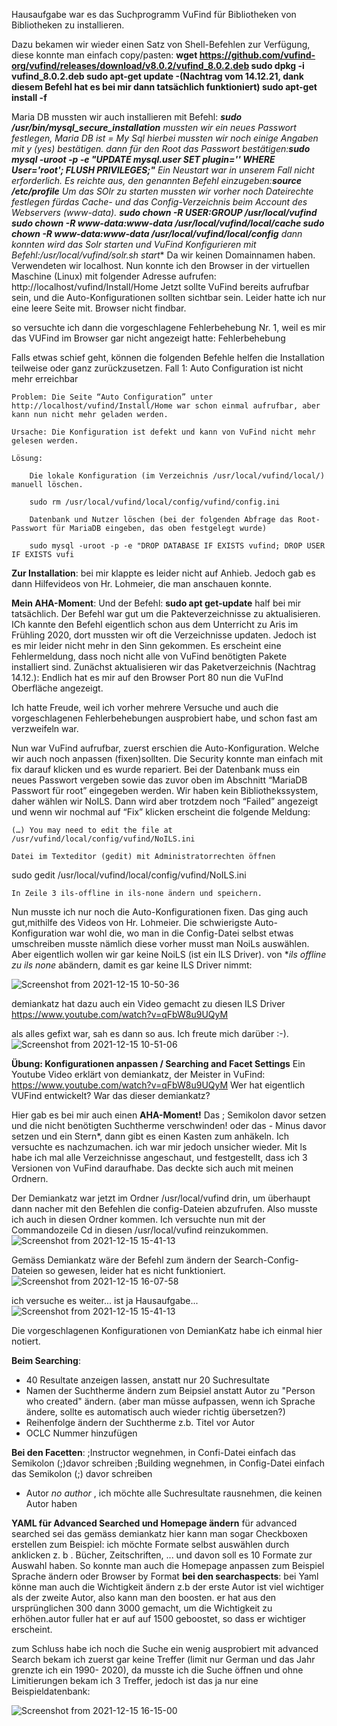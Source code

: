 Hausaufgabe war es das Suchprogramm VuFind für Bibliotheken von Bibliotheken zu installieren. 

Dazu bekamen wir wieder einen Satz von Shell-Befehlen zur Verfügung, diese konnte man einfach copy/pasten:
**wget https://github.com/vufind-org/vufind/releases/download/v8.0.2/vufind_8.0.2.deb
sudo dpkg -i vufind_8.0.2.deb
sudo apt-get update   -(Nachtrag vom 14.12.21, dank diesem Befehl hat es bei mir dann tatsächlich funktioniert)
sudo apt-get install -f**

Maria DB mussten wir auch installieren mit Befehl:
***sudo /usr/bin/mysql_secure_installation**
mussten wir ein neues Passwort festlegen, Maria DB ist = My Sql 
hierbei mussten wir noch einige Angaben mit y (yes) bestätigen.
dann für den Root das Passwort bestätigen:**sudo mysql -uroot -p -e "UPDATE mysql.user SET plugin='' WHERE User='root'; FLUSH PRIVILEGES;"**
Ein Neustart war in unserem Fall nicht erforderlich. Es reichte aus, den genannten Befehl einzugeben:**source /etc/profile**
Um das SOlr zu starten mussten wir vorher noch Dateirechte festlegen fürdas Cache- und das Config-Verzeichnis beim Account des Webservers (www-data).
**sudo chown -R $USER:$GROUP /usr/local/vufind
sudo chown -R www-data:www-data /usr/local/vufind/local/cache
sudo chown -R www-data:www-data /usr/local/vufind/local/config**
dann konnten wird das Solr starten und VuFind Konfigurieren mit Befehl:**/usr/local/vufind/solr.sh start**
Da wir keinen Domainnamen haben. Verwendeten wir localhost. Nun konnte ich den Browser in der virtuellen Maschine (Linux) mit folgender Adresse aufrufen:
http://localhost/vufind/Install/Home
Jetzt sollte VuFind bereits aufrufbar sein, und die Auto-Konfigurationen sollten sichtbar sein.
Leider hatte ich nur eine leere Seite mit. Browser nicht findbar.

so versuchte ich dann die vorgeschlagene Fehlerbehebung Nr. 1, weil es mir das VUFind im Browser gar nicht angezeigt hatte:
Fehlerbehebung

Falls etwas schief geht, können die folgenden Befehle helfen die Installation teilweise oder ganz zurückzusetzen.
Fall 1: Auto Configuration ist nicht mehr erreichbar

    Problem: Die Seite “Auto Configuration” unter http://localhost/vufind/Install/Home war schon einmal aufrufbar, aber kann nun nicht mehr geladen werden.

    Ursache: Die Konfiguration ist defekt und kann von VuFind nicht mehr gelesen werden.

    Lösung:

        Die lokale Konfiguration (im Verzeichnis /usr/local/vufind/local/) manuell löschen.

        sudo rm /usr/local/vufind/local/config/vufind/config.ini

        Datenbank und Nutzer löschen (bei der folgenden Abfrage das Root-Passwort für MariaDB eingeben, das oben festgelegt wurde)

        sudo mysql -uroot -p -e "DROP DATABASE IF EXISTS vufind; DROP USER IF EXISTS vufi

**Zur Installation**:
bei mir klappte es leider nicht auf Anhieb.
Jedoch gab es dann Hilfevideos von Hr. Lohmeier, die man anschauen konnte.

**Mein AHA-Moment**: Und der Befehl: **sudo apt get-update** half bei mir tatsächlich. Der Befehl war gut um die Pakteverzeichnisse zu aktualisieren. ICh kannte den Befehl eigentlich schon 
aus dem Unterricht zu Aris im Frühling 2020, dort mussten wir oft die Verzeichnisse updaten. Jedoch ist es mir leider nicht mehr in den Sinn gekommen.
Es erscheint eine Fehlermeldung, dass noch nicht alle von VuFind benötigten Pakete installiert sind.
Zunächst aktualisieren wir das Paketverzeichnis (Nachtrag 14.12.):
Endlich hat es mir auf den Browser Port 80 nun die VuFInd Oberfläche angezeigt.

Ich hatte Freude, weil ich vorher mehrere Versuche und auch die vorgeschlagenen Fehlerbehebungen ausprobiert habe, und schon fast am verzweifeln war.

Nun war VuFind aufrufbar, zuerst erschien die Auto-Konfiguration. Welche wir auch noch anpassen (fixen)sollten.
Die Security konnte man einfach mit fix darauf klicken und es wurde repariert.
Bei der Datenbank muss ein neues Passwort vergeben sowie das zuvor oben im Abschnitt “MariaDB Passwort für root” eingegeben werden.
Wir haben kein Bibliothekssystem, daher wählen wir NoILS. Dann wird aber trotzdem noch “Failed” angezeigt und wenn wir nochmal auf “Fix” klicken erscheint die folgende Meldung:

    (…) You may need to edit the file at /usr/vufind/local/config/vufind/NoILS.ini

    Datei im Texteditor (gedit) mit Administratorrechten öffnen

sudo gedit /usr/local/vufind/local/config/vufind/NoILS.ini

    In Zeile 3 ils-offline in ils-none ändern und speichern.

Nun musste ich nur noch die Auto-Konfigurationen fixen. Das ging auch gut,mithilfe des Videos von Hr. Lohmeier.
Die schwierigste Auto-Konfiguration war wohl die, wo man in die Config-Datei selbst etwas umschreiben musste nämlich diese
vorher musst man NoiLs auswählen. Aber eigentlich wollen wir gar keine NoiLS (ist ein ILS Driver).
von **ils offline zu ils none* abändern, damit es gar keine ILS Driver nimmt:

![Screenshot from 2021-12-15 10-50-36](https://user-images.githubusercontent.com/90834735/146192793-ee89b8e2-e9f4-4771-bca4-e8d7b119ae7c.png)

demiankatz hat dazu auch ein Video gemacht zu diesen ILS Driver https://www.youtube.com/watch?v=qFbW8u9UQyM

als alles gefixt war, sah es dann so aus. Ich freute mich darüber :-).
![Screenshot from 2021-12-15 10-51-06](https://user-images.githubusercontent.com/90834735/146193562-01443fb2-7c94-4127-a593-c844d8905d92.png)



**Übung: Konfigurationen anpassen / Searching and Facet Settings**
Ein Youtube Video erklärt von demiankatz, der Meister in VuFind: https://www.youtube.com/watch?v=qFbW8u9UQyM
Wer hat eigentlich VUFind entwickelt? War das dieser demiankatz?


Hier gab es bei mir auch einen **AHA-Moment!** Das ; Semikolon davor setzen und die nicht benötigten Suchtherme verschwinden!
oder das - Minus davor setzen und ein Stern*, dann gibt es einen Kasten zum anhäkeln. Ich versuchte es nachzumachen. ich war mir jedoch unsicher wieder.
Mit ls habe ich mal alle Verzeichnisse angeschaut, und festgestellt, dass ich 3 Versionen von VuFind daraufhabe. Das deckte sich auch mit meinen Ordnern.


Der Demiankatz war jetzt im Ordner /usr/local/vufind drin, um überhaupt dann nacher mit den Befehlen die config-Dateien abzufrufen.
Also musste ich auch in diesen Ordner kommen. Ich versuchte nun mit der Commandozeile Cd in diesen /usr/local/vufind reinzukommen.
![Screenshot from 2021-12-15 15-41-13](https://user-images.githubusercontent.com/90834735/146207073-1436cade-1843-46b4-9ad4-a9f0a178330e.png)


Gemäss Demiankatz wäre der Befehl zum ändern der Search-Config-Dateien so gewesen, leider hat es nicht funktioniert.
![Screenshot from 2021-12-15 16-07-58](https://user-images.githubusercontent.com/90834735/146213450-505b7373-8c8a-4ef9-872a-49ade46d2f1e.png)

ich versuche es weiter... ist ja Hausaufgabe...
![Screenshot from 2021-12-15 15-41-13](https://user-images.githubusercontent.com/90834735/146207073-1436cade-1843-46b4-9ad4-a9f0a178330e.png)




Die vorgeschlagenen Konfigurationen von DemianKatz habe ich einmal hier notiert.

**Beim Searching**:
- 40 Resultate anzeigen lassen, anstatt nur 20 Suchresultate
- Namen der Suchtherme ändern zum Beipsiel anstatt Autor zu "Person who created" ändern. (aber man müsse aufpassen, wenn ich Sprache ändere, sollte es automatisch auch wieder richtig übersetzen?)
- Reihenfolge ändern der Suchtherme z.b. Titel vor Autor
- OCLC Nummer hinzufügen


**Bei den Facetten**:
;Instructor wegnehmen, in Confi-Datei einfach das Semikolon (;)davor schreiben
;Building wegnehmen, in Config-Datei einfach das Semikolon (;) davor schreiben
- Autor *no author* , ich möchte alle Suchresultate rausnehmen, die keinen Autor haben

**YAML für Advanced Searched und Homepage ändern**
für advanced searched sei das gemäss demiankatz
hier kann man sogar Checkboxen erstellen zum Beispiel: ich möchte Formate selbst auswählen durch anklicken z. b . Bücher, Zeitschriften, ...
und davon soll es 10 Formate zur Auswahl haben.
So konnte man auch die Homepage anpassen zum Beispiel Sprache ändern oder Browser by Format
**bei den searchaspects**: bei Yaml könne man auch die Wichtigkeit ändern z.b  der erste Autor ist viel wichtiger als der zweite Autor, also kann man den boosten.
er hat aus den ursprünglichen 300 dann 3000 gemacht, um  die Wichtigkeit zu erhöhen.autor fuller hat er auf auf 1500 geboostet, so dass er wichtiger erscheint.

zum Schluss habe ich noch die Suche ein wenig ausprobiert mit advanced Search bekam ich zuerst gar keine Treffer (limit nur German und das Jahr grenzte ich ein 1990- 2020), da musste ich die Suche öffnen und ohne Limitierungen bekam ich 3 Treffer, jedoch ist das ja nur eine Beispieldatenbank:


![Screenshot from 2021-12-15 16-15-00](https://user-images.githubusercontent.com/90834735/146212897-d37eae11-8c4f-4809-9124-845c6fdf66c1.png)






